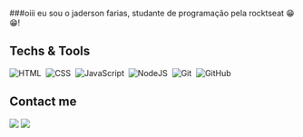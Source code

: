 ###oiii eu sou o jaderson farias, studante de programação pela rocktseat 😁😁!


## Techs & Tools

![HTML](https://img.shields.io/badge/-HTML-05122A?style=flat&logo=HTML5)&nbsp;
![CSS](https://img.shields.io/badge/-CSS-05122A?style=flat&logo=CSS3&logoColor=1572B6)&nbsp;
![JavaScript](https://img.shields.io/badge/-JavaScript-05122A?style=flat&logo=javascript)&nbsp;
![NodeJS](https://img.shields.io/badge/-NodeJS-05122A?style=flat&logo=node.js)&nbsp;
![Git](https://img.shields.io/badge/-Git-05122A?style=flat&logo=git)&nbsp;
![GitHub](https://img.shields.io/badge/-GitHub-05122A?style=flat&logo=github)&nbsp;

## Contact me
                
<a href="https://www.linkedin.com/in/jaderson-farias-8000b4268/" target="_blank"><img src="https://img.shields.io/badge/-LinkedIn-%230077B5?style=for-the-badge&logo=linkedin&logoColor=white" target="_blank"></a>
<a href="mailto:jader375@gmail.com"><img src="https://img.shields.io/badge/-Gmail-%23333?style=for-the-badge&logo=gmail&logoColor=white" target="_blank"></a>







